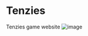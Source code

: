 # Tenzies
Tenzies game website
![image](https://user-images.githubusercontent.com/83094079/216390142-bff28956-f9f1-4a8c-bfb3-846d94bdabdc.png)
